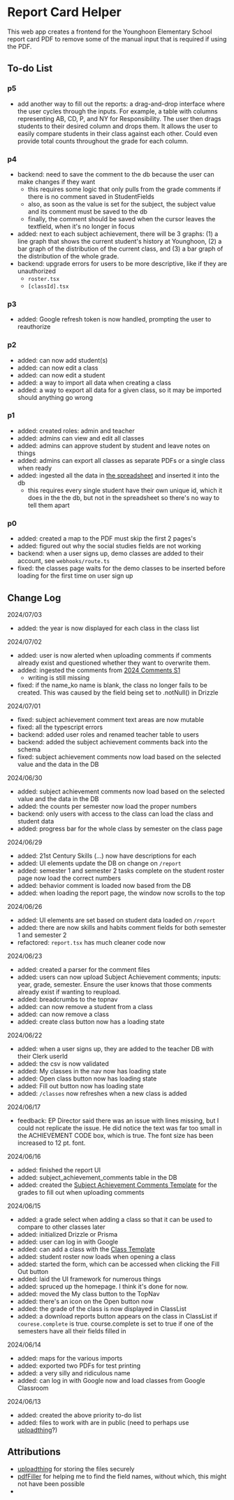 # Report Card Helper

This web app creates a frontend for the Younghoon Elementary School report card PDF to remove some of the manual input that is required if using the PDF.

## To-do List

### p5

- add another way to fill out the reports: a drag-and-drop interface where the user cycles through the inputs. For example, a table with columns representing AB, CD, P, and NY for Responsibility. The user then drags students to their desired column and drops them. It allows the user to easily compare students in their class against each other. Could even provide total counts throughout the grade for each column.

### p4

- backend: need to save the comment to the db because the user can make changes if they want
  - this requires some logic that only pulls from the grade comments if there is no comment saved in StudentFields
  - also, as soon as the value is set for the subject, the subject value and its comment must be saved to the db
  - finally, the comment should be saved when the cursor leaves the textfield, when it's no longer in focus
- added: next to each subject achievement, there will be 3 graphs: (1) a line graph that shows the current student's history at Younghoon, (2) a bar graph of the distribution of the current class, and (3) a bar graph of the distribution of the whole grade.
- backend: upgrade errors for users to be more descriptive, like if they are unauthorized
  - `roster.tsx`
  - `[classId].tsx`

### p3

- added: Google refresh token is now handled, prompting the user to reauthorize

### p2

- added: can now add student(s)
- added: can now edit a class
- added: can now edit a student
- added: a way to import all data when creating a class
- added: a way to export all data for a given class, so it may be imported should anything go wrong

### p1

- added: created roles: admin and teacher
- added: admins can view and edit all classes
- added: admins can approve student by student and leave notes on things
- added: admins can export all classes as separate PDFs or a single class when ready
- added: ingested all the data in [the spreadsheet](https://docs.google.com/spreadsheets/d/1nY6fEE1_C9idh2KdKHgh9Dr7T-69v7kdvCFpG91WcyA/edit?usp=sharing) and inserted it into the db
  - this requires every single student have their own unique id, which it does in the the db, but not in the spreadsheet so there's no way to tell them apart

### p0

- added: created a map to the PDF must skip the first 2 pages's
- added: figured out why the social studies fields are not working
- backend: when a user signs up, demo classes are added to their account, see `webhooks/route.ts`
- fixed: the classes page waits for the demo classes to be inserted before loading for the first time on user sign up

## Change Log

2024/07/03

- added: the year is now displayed for each class in the class list

2024/07/02

- added: user is now alerted when uploading comments if comments already exist and questioned whether they want to overwrite them.
- added: ingested the comments from [2024 Comments S1](https://docs.google.com/document/d/1xXIa8AHNXQWyHHjBBiuycQ7uT5LQPWu3l9NMzGXtj-g/edit?usp=sharing)
  - writing is still missing
- fixed: if the name_ko name is blank, the class no longer fails to be created. This was caused by the field being set to .notNull() in Drizzle

2024/07/01

- fixed: subject achievement comment text areas are now mutable
- fixed: all the typescript errors
- backend: added user roles and renamed teacher table to users
- backend: added the subject achievement comments back into the schema
- fixed: subject achievement comments now load based on the selected value and the data in the DB

2024/06/30

- added: subject achievement comments now load based on the selected value and the data in the DB
- added: the counts per semester now load the proper numbers
- backend: only users with access to the class can load the class and student data
- added: progress bar for the whole class by semester on the class page

2024/06/29

- added: 21st Century Skills (...) now have descriptions for each
- added: UI elements update the DB on change on `/report`
- added: semester 1 and semester 2 tasks complete on the student roster page now load the correct numbers
- added: behavior comment is loaded now based from the DB
- added: when loading the report page, the window now scrolls to the top

2024/06/26

- added: UI elements are set based on student data loaded on `/report`
- added: there are now skills and habits comment fields for both semester 1 and semester 2
- refactored: `report.tsx` has much cleaner code now

2024/06/23

- added: created a parser for the comment files
- added: users can now upload Subject Achievement comments; inputs: year, grade, semester. Ensure the user knows that those comments already exist if wanting to reupload.
- added: breadcrumbs to the topnav
- added: can now remove a student from a class
- added: can now remove a class
- added: create class button now has a loading state

2024/06/22

- added: when a user signs up, they are added to the teacher DB with their Clerk userId
- added: the csv is now validated
- added: My classes in the nav now has loading state
- added: Open class button now has loading state
- added: Fill out button now has loading state
- added: `/classes` now refreshes when a new class is added

2024/06/17

- feedback: EP Director said there was an issue with lines missing, but I could not replicate the issue. He did notice the text was far too small in the ACHIEVEMENT CODE box, which is true. The font size has been increased to 12 pt. font.

2024/06/16

- added: finished the report UI
- added: subject_achievement_comments table in the DB
- added: created the [Subject Achievement Comments Template](https://docs.google.com/spreadsheets/d/1u277GDdX-56mExqmJrKHLZ1PslTXkcjne9Ischi5QXM/edit?usp=sharing) for the grades to fill out when uploading comments

2024/06/15

- added: a grade select when adding a class so that it can be used to compare to other classes later
- added: initialized Drizzle or Prisma
- added: user can log in with Google
- added: can add a class with the [Class Template](https://docs.google.com/spreadsheets/d/1esh8Wu7e2nNYWg_puYzogWoWbwgRs1PK_8sVoXi0ysY/edit?usp=sharing)
- added: student roster now loads when opening a class
- added: started the form, which can be accessed when clicking the Fill Out button
- added: laid the UI framework for numerous things
- added: spruced up the homepage. I think it's done for now.
- added: moved the My class button to the TopNav
- added: there's an icon on the Open button now
- added: the grade of the class is now displayed in ClassList
- added: a download reports button appears on the class in ClassList if `courese.complete` is true. course.complete is set to true if one of the semesters have all their fields filled in

2024/06/14

- added: maps for the various imports
- added: exported two PDFs for test printing
- added: a very silly and ridiculous name
- added: can log in with Google now and load classes from Google Classroom

2024/06/13

- added: created the above priority to-do list
- added: files to work with are in public (need to perhaps use [uploadthing](https://uploadthing.com/)?)

## Attributions

- [uploadthing](https://uploadthing.com/) for storing the files securely
- [pdfFiller](https://www.pdffiller.com/) for helping me to find the field names, without which, this might not have been possible
-
